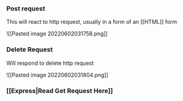 ### Post request
This will react to http request, usually in a form of an [[HTML]] form

![[Pasted image 20220602031758.png]]

### Delete Request
Will respond to delete http request

![[Pasted image 20220602031804.png]]

### [[Express|Read Get Request Here]]
